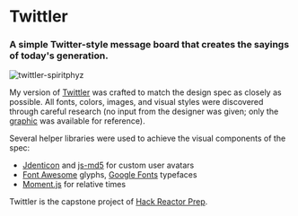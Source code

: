 # Twittler

### A simple Twitter-style message board that creates the sayings of today's generation.
![twittler-spiritphyz](https://cloud.githubusercontent.com/assets/7908723/18156160/0c898122-6fc9-11e6-857d-589adce1f223.gif)

My version of [Twittler](http://spiritphyz.io/twittler/) was crafted to match the design spec as closely as possible. All fonts, colors, images, and visual styles were discovered through careful research (no input from the designer was given; only the [graphic](https://github.com/spiritphyz/Fulcrum-Twittler/blob/master/design-spec/design-spec.png) was available for reference).

Several helper libraries were used to achieve the visual components of the spec:
 * [Jdenticon](https://github.com/dmester/jdenticon) and [js-md5](https://github.com/emn178/js-md5) for custom user avatars
 * [Font Awesome](https://github.com/FortAwesome/Font-Awesome) glyphs, [Google Fonts](https://fonts.google.com/) typefaces
 * [Moment.js](https://github.com/moment/moment) for relative times

Twittler is the capstone project of [Hack Reactor Prep](http://www.hackreactor.com/prep-programs).
